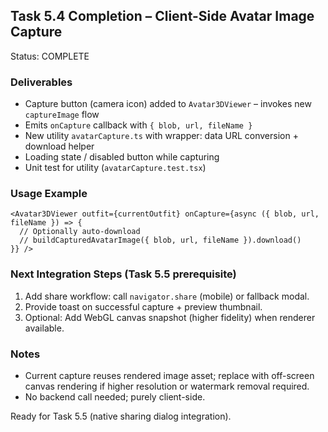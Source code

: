 ## Task 5.4 Completion – Client-Side Avatar Image Capture

Status: COMPLETE

### Deliverables

* Capture button (camera icon) added to `Avatar3DViewer` – invokes new `captureImage` flow
* Emits `onCapture` callback with `{ blob, url, fileName }`
* New utility `avatarCapture.ts` with wrapper: data URL conversion + download helper
* Loading state / disabled button while capturing
* Unit test for utility (`avatarCapture.test.tsx`)

### Usage Example
```tsx
<Avatar3DViewer outfit={currentOutfit} onCapture={async ({ blob, url, fileName }) => {
  // Optionally auto-download
  // buildCapturedAvatarImage({ blob, url, fileName }).download()
}} />
```

### Next Integration Steps (Task 5.5 prerequisite)
1. Add share workflow: call `navigator.share` (mobile) or fallback modal.
2. Provide toast on successful capture + preview thumbnail.
3. Optional: Add WebGL canvas snapshot (higher fidelity) when renderer available.

### Notes
* Current capture reuses rendered image asset; replace with off-screen canvas rendering if higher resolution or watermark removal required.
* No backend call needed; purely client-side.

Ready for Task 5.5 (native sharing dialog integration).
